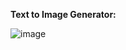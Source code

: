 **Text to Image Generator:**

![image](https://github.com/Sushant369/Text-to-Image-Generator-using-Stable-Diffusion/assets/72655705/4efb2f42-550f-46fd-bb58-89f16c3f1bc1)
